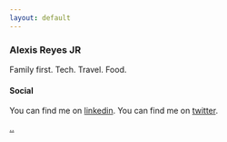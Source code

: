```yaml
---
layout: default
---
```


### Alexis Reyes JR

Family first. Tech. Travel. Food.

#### [](#header-4)Social

You can find me on [linkedin](https://www.linkedin.com/feed/).
You can find me on [twitter](https://twitter.com/AlexisReyesJR).

[..](..)


